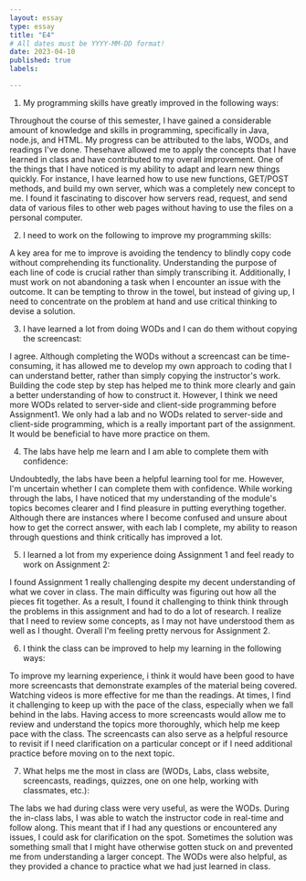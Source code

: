 ```yaml
---
layout: essay
type: essay
title: "E4"
# All dates must be YYYY-MM-DD format!
date: 2023-04-10
published: true
labels:

---
```



1) My programming skills have greatly improved in the following ways:

Throughout the course of this semester, I have gained a considerable amount of knowledge and skills in programming, specifically in Java, node.js, and HTML. My progress can be attributed to the labs, WODs, and readings I've done. Thesehave allowed me to apply the concepts that I have learned in class and have contributed to my overall improvement. One of the things that I have noticed is my ability to adapt and learn new things quickly. For instance, I have learned how to use new functions, GET/POST methods, and build my own server, which was a completely new concept to me. I found it fascinating to discover 
how servers read, request, and send data of various files to other web pages without having to use the files on a personal computer. 

2) I need to work on the following to improve my programming skills:

A key area for me to improve is avoiding the tendency to blindly copy code without comprehending its functionality. Understanding the purpose of each line of code is crucial rather than simply transcribing it. Additionally, I must work on not abandoning a task when I encounter an issue with the outcome. It can be tempting to throw in the towel, but instead of giving up, I need to concentrate on the problem at hand and use critical thinking to devise a 
solution.

3) I have learned a lot from doing WODs and I can do them without copying the screencast:

I agree. Although completing the WODs without a screencast can be time-consuming, it has allowed me to develop my own approach to coding that I can understand better, rather than simply copying the instructor's work. Building the code step by step has helped me to think more clearly and gain a better understanding of how to construct it. However, I think we need more WODs related to server-side and client-side programming before Assignment1. We only had a lab and no WODs related to server-side and client-side programming, which is a really important part of the assignment. It would be beneficial to have more practice on them.

4) The labs have help me learn and I am able to complete them with confidence:

Undoubtedly, the labs have been a helpful learning tool for me. However, I'm uncertain whether I can complete them with confidence. While working through the labs, I have noticed that my understanding of the module's topics becomes clearer and I find pleasure in putting everything together. Although there are instances where I become confused and unsure about how to get the correct answer, with each lab I complete, my ability to reason through questions and think critically has improved a lot.

5) I learned a lot from my experience doing Assignment 1 and feel ready to work on Assignment 2:

I found Assignment 1 really challenging despite my decent understanding of what we cover in class. The main difficulty was figuring out how all the pieces fit together. As a result, I found it challenging to think think through the problems in this assignment and had to do a lot of research. I realize that I need to review some concepts, as I may not have understood them as well as I thought. Overall I'm feeling pretty nervous for Assignment 2.

6) I think the class can be improved to help my learning in the following ways:

To improve my learning experience, i think it would have been good to have more screencasts that demonstrate examples of the material being covered. Watching videos is more effective for me than the readings. At times, I find it challenging to keep up with the pace of the class, especially when we fall behind in the labs. Having access to more screencasts would allow me to review and understand the topics more thoroughly, which help me keep pace with the class. The screencasts can also serve as a helpful resource to revisit if I need clarification on a particular concept or if I need additional practice before moving on to the next topic. 

7) What helps me the most in class are (WODs, Labs, class website, screencasts, readings, quizzes, one on one help, working with classmates, etc.):

The labs we had during class were very useful, as were the WODs. During the in-class labs, I was able to watch the instructor code in real-time and follow along. This meant that if I had any questions or encountered any issues, I could ask for clarification on the spot. Sometimes the solution was something small that I might have otherwise gotten stuck on and prevented me from understanding a larger concept. The WODs were also helpful, as they provided a chance to practice what we had just learned in class. 

